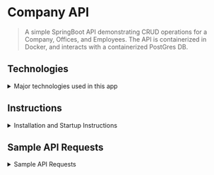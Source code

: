 # Company API

> A simple SpringBoot API demonstrating CRUD operations for a Company, Offices, and Employees.  The API is containerized in Docker, and interacts with a containerized PostGres DB.  

## Technologies
<details>
<summary>Major technologies used in this app</summary><br/>

- **Spring Web MVC** - for building annotation-driven RESTful APIs:
  - ```CompanyController.java``` - for retrieving and creating companies and offices
  - ```EmployeeController.java``` - for retrieving and creating employees
- **Spring Data JPA** - for implementation of the Persistence (JPA) and Repository Layers
    - Entities:```Company.java```, ```Employee.java```, ```Office.java```
    - Repositories: ```CompanyRepository.java```, ```EmployeeRepository.java```, ```OfficeRepository.java```
- **Spring AOP** - for implementation of cross-cutting concerns (method performance and method tracing):
  - ```Timed.java```
  - ```TimedAspect.java```
  - ```Trace.java```
  - ```TraceAspect.java```
- **Logger Injection** - allows for class-aware injection of `org.slf4j.Logger` instances
    - ```LoggerProducer.java```, ```TimedAspect.java```
- **Custom Exception Handling** - for returning proper RESTful responses when encountering errors
    - ```CustomExceptionHandler.java```
- **Docker** - for containerization of the application
  - ```Dockerfile```
- **MapStruct** - for auto-generation of DTO/Entity mapper:
  - ```EntityMapper.java```
- **Lombok** - for elimination of boilerplate in POJOs, and for implementing builder pattern
</details>

##  Instructions
<details>
<summary>Installation and Startup Instructions</summary><br/>

1. Clone this repo.
2. Pull the latest Postgres Docker image:
```shell
    $> docker pull postgres
```
3. Run the postgres docker image.  Choose a new username and password for authentication below
```shell
    $> docker run -itd -e POSTGRES_USER=--username-- -e POSTGRES_PASSWORD=--password-- -p 5430:5432 -v /data:/var/lib/postgresql/data --name postgresql postgres
```
4. Build the Company API Docker image:
```shell
    $> docker build --tag company-api:latest .
```
3. Run the Company API Docker image:
```shell
    $> docker run -p8887:8080 company-api:latest
```
**To run standalone (no Docker) run the following:
```shell
    $> java -jar build/libs/demo-1.0.0.jar --spring.config.location=src/main/resources/application-dev.yaml
```
</details>

## Sample API Requests
<details>
<summary>Sample API Requests</summary><br/>

Create new company

```http request
POST http://localhost:8887/api/v1/companies
Content-Type: application/json
Accept: application/json

{
  "name": "Craigs Company"
}
```

Get all companies

```http request
GET http://localhost:8887/api/v1/companies
Content-Type: application/json
Accept: application/json
```

Create new office
```http request
POST http://localhost:8887/api/v1/companies/<id>/offices
Content-Type: application/json
Accept: application/json

{
  "name" : "Dallas Office"
}
```

Get offices for given company
```http request
GET http://localhost:8887/api/v1/companies/<id>/offices
Content-Type: application/json
Accept: application/json
```

Create new office employee
```http request
POST http://localhost:8887/api/v1/offices/<id>/employees
Content-Type: application/json
Accept: application/json

{
  "firstName" : "Craig",
  "lastName" : "Bellamy",
  "emailId" : "bellamy@whatever.com"
}
```
